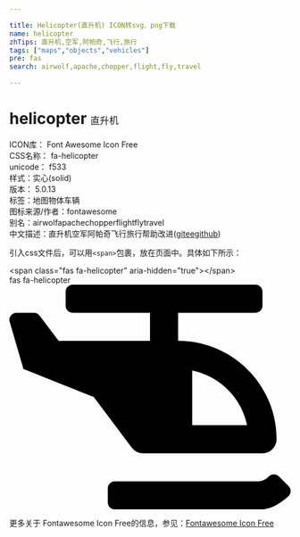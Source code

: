 ```yaml
---

title: Helicopter(直升机) ICON转svg、png下载
name: helicopter
zhTips: 直升机,空军,阿帕奇,飞行,旅行
tags: ["maps","objects","vehicles"]
pre: fas
search: airwolf,apache,chopper,flight,fly,travel

---
```


# helicopter  <small style="font-size: 60%;font-weight: 100">直升机</small>


<div class="detail-page">
<p>
<span>
ICON库：
<span class="badge-secondary badge">Font Awesome Icon Free</span> 
</span>
<br/>
<span>
CSS名称：
<span class="badge-secondary badge">fa-helicopter</span> 
</span>
<br/>
<span>
unicode：
<span class="badge-secondary badge">f533</span> 
<copy-btn content='f533' btn-title=""></copy-btn>
<copy-btn :content='String.fromCodePoint(parseInt("f533", 16))' btn-title="复制U"></copy-btn>
</span><br/><span>样式：<span class="badge-light badge">实心(solid)</span></span>
<br/>
<span>
版本：
<span class="badge-secondary badge">5.0.13</span> 
</span><br/><span>标签：<span class="badge-light badge"><router-link to="/tags/maps.html">地图</router-link></span><span class="badge-light badge"><router-link to="/tags/objects.html">物体</router-link></span><span class="badge-light badge"><router-link to="/tags/vehicles.html">车辆</router-link></span></span>
<br/>
<span>图标来源/作者：<span class="badge-light badge">fontawesome</span></span> 
<br/>
<span>别名：<span class="badge-light badge">airwolf</span><span class="badge-light badge">apache</span><span class="badge-light badge">chopper</span><span class="badge-light badge">flight</span><span class="badge-light badge">fly</span><span class="badge-light badge">travel</span></span><br/><span class="zh-detail">中文描述：<span class="badge-primary badge">直升机</span><span class="badge-primary badge">空军</span><span class="badge-primary badge">阿帕奇</span><span class="badge-primary badge">飞行</span><span class="badge-primary badge">旅行</span><span class="help-link"><span>帮助改进</span>(<a href="https://gitee.com/liuwave/icon-helper/edit/master/json/fontawesome/solid/helicopter.json" target="_blank" rel="noopener noreferrer">gitee</a><a href="https://github.com/liuwave/icon-helper/edit/master/json/fontawesome/solid/helicopter.json" target="_blank" rel="noopener noreferrer">github</a></span>)</span><br/>
</p>
</div>
<div class="alert alert-dark">
  <i class="fas fa-helicopter fa-xs"></i>
  <i class="fas fa-helicopter fa-sm"></i>
  <i class="fas fa-helicopter fa-lg"></i>
  <i class="fas fa-helicopter fa-2x"></i>
  <i class="fas fa-helicopter fa-3x"></i>
  <i class="fas fa-helicopter fa-5x"></i>
  <i class="fas fa-helicopter fa-7x"></i>
</div>
<div>
  <p>引入css文件后，可以用<code>&lt;span&gt;</code>包裹，放在页面中。具体如下所示：    
  </p>
  <div class="alert alert-primary" style="font-size: 14px">
    &lt;span class="fas fa-helicopter" aria-hidden="true"&gt;&lt;/span&gt;
    <copy-btn content='<span class="fas fa-helicopter" aria-hidden="true"></span>'></copy-btn>
  </div>
  <div class="alert alert-secondary">
    <i class="fas fa-helicopter"
    style="font-size: 24px"
    aria-hidden="true"></i> fas fa-helicopter
    <copy-btn content="fas fa-helicopter" btn-title="复制图标名称"></copy-btn>
  </div>
</div>
<div id="svg" class="svg-wrap">
<svg xmlns="http://www.w3.org/2000/svg" viewBox="0 0 640 512"><path d="M304 384h272c17.67 0 32-14.33 32-32 0-123.71-100.29-224-224-224V64h176c8.84 0 16-7.16 16-16V16c0-8.84-7.16-16-16-16H144c-8.84 0-16 7.16-16 16v32c0 8.84 7.16 16 16 16h176v64H112L68.8 70.4C65.78 66.37 61.03 64 56 64H16.01C5.6 64-2.04 73.78.49 83.88L32 192l160 64 86.4 115.2A31.992 31.992 0 0 0 304 384zm112-188.49C478.55 208.3 528.03 257.44 540.79 320H416V195.51zm219.37 263.3l-22.15-22.2c-6.25-6.26-16.24-6.1-22.64.01-7.09 6.77-13.84 11.25-24.64 11.25H240c-8.84 0-16 7.18-16 16.03v32.06c0 8.85 7.16 16.03 16 16.03h325.94c14.88 0 35.3-.47 68.45-29.52 7.02-6.14 7.57-17.05.98-23.66z"/></svg>
</div>
<detail full-name='fa-helicopter'></detail>
    
<div><p>更多关于  Fontawesome Icon Free的信息，参见：<a target="_blank" href="https://iconhelper.cn/fontawesome.html">Fontawesome Icon Free</a>
</p></div>
